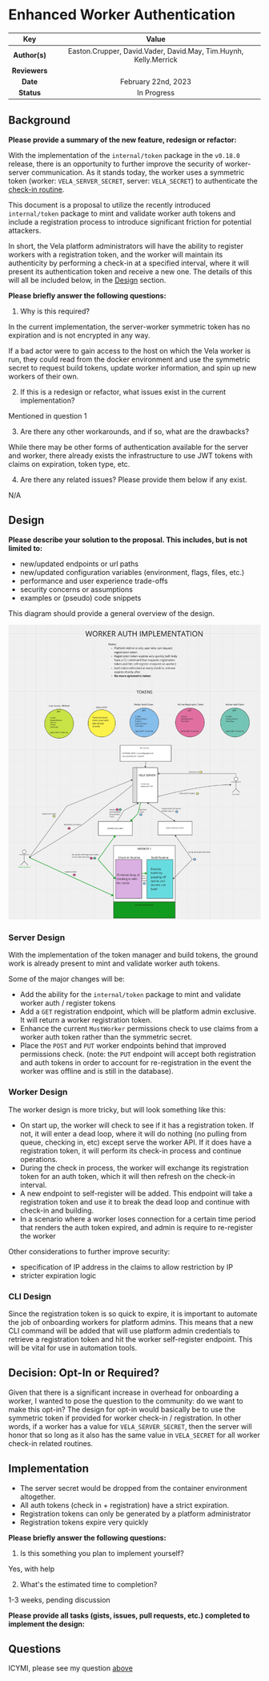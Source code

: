# Enhanced Worker Authentication

<!--
The name of this markdown file should:

1. Short and contain no more then 30 characters

2. Contain the date of submission in MM-DD format

3. Clearly state what the proposal is being submitted for
-->

| Key           | Value                                                                                |
| :-----------: | :----------------------------------------------------------------------------------: |
| **Author(s)** | Easton.Crupper, David.Vader, David.May, Tim.Huynh, Kelly.Merrick                      |
| **Reviewers** |                                                                                      |
| **Date**      | February 22nd, 2023                                                                  |
| **Status**    | In Progress                                                                          |

<!--
If you're already working with someone, please add them to the proper author/reviewer category.

If not, please leave the reviewer category empty and someone from the Vela team will assign it to themself.

Here is a brief explanation of the different proposal statuses:

1. Reviewed: The proposal is currently under review or has been reviewed.

2. Accepted: The proposal has been accepted and is ready for implementation.

3. In Progress: An accepted proposal is being implemented by actual work.

NOTE: The design is subject to change during this phase.

4. Cancelled: While or before implementation the proposal was cancelled.

NOTE: This can happen for a multitude of reasons.

5. Complete: This feature/change is implemented.
-->

## Background

<!--
This section is intended to describe the new feature, redesign or refactor.
-->

**Please provide a summary of the new feature, redesign or refactor:**

<!--
Provide your description here.
-->

With the implementation of the `internal/token` package in the `v0.18.0` release, there is an opportunity to further improve the security of worker-server communication. As it stands today, the worker uses a symmetric token (worker: `VELA_SERVER_SECRET`, server: `VELA_SECRET`) to authenticate the [check-in routine](https://github.com/go-vela/worker/blob/main/cmd/vela-worker/register.go). 

This document is a proposal to utilize the recently introduced `internal/token` package to mint and validate worker auth tokens and include a registration process to introduce significant friction for potential attackers.

In short, the Vela platform administrators will have the ability to register workers with a registration token, and the worker will maintain its authenticity by performing a check-in at a specified interval, where it will present its authentication token and receive a new one. The details of this will all be included below, in the [Design](02-22_worker-authentication.md#design) section.


**Please briefly answer the following questions:**

1. Why is this required?

<!-- Answer here -->

In the current implementation, the server-worker symmetric token has no expiration and is not encrypted in any way. 

If a bad actor were to gain access to the host on which the Vela worker is run, they could read from the docker environment and use the symmetric secret to request build tokens, update worker information, and spin up new workers of their own.

2. If this is a redesign or refactor, what issues exist in the current implementation?

<!-- Answer here -->

Mentioned in question 1

3. Are there any other workarounds, and if so, what are the drawbacks?

<!-- Answer here -->

While there may be other forms of authentication available for the server and worker, there already exists the infrastructure to use JWT tokens with claims on expiration, token type, etc.

4. Are there any related issues? Please provide them below if any exist.

<!-- Answer here -->

N/A

## Design

<!--
This section is intended to explain the solution design for the proposal.

NOTE: If there are no current plans for a solution, please leave this section blank.
-->

**Please describe your solution to the proposal. This includes, but is not limited to:**

* new/updated endpoints or url paths
* new/updated configuration variables (environment, flags, files, etc.)
* performance and user experience trade-offs
* security concerns or assumptions
* examples or (pseudo) code snippets

<!-- Answer here -->

This diagram should provide a general overview of the design.

![alt text](worker-auth.png)

### Server Design

With the implementation of the token manager and build tokens, the ground work is already present to mint and validate worker auth tokens.

Some of the major changes will be:

- Add the ability for the `internal/token` package to mint and validate worker auth / register tokens
- Add a `GET` registration endpoint, which will be platform admin exclusive. It will return a worker registration token.
- Enhance the current `MustWorker` permissions check to use claims from a worker auth token rather than the symmetric secret.
- Place the `POST` and `PUT` worker endpoints behind that improved permissions check. (note: the `PUT` endpoint will accept both registration and auth tokens in order to account for re-registration in the event the worker was offline and is still in the database).

### Worker Design

The worker design is more tricky, but will look something like this:

- On start up, the worker will check to see if it has a registration token. If not, it will enter a dead loop, where it will do nothing (no pulling from queue, checking in, etc) except serve the worker API. If it does have a registration token, it will perform its check-in process and continue operations.
- During the check in process, the worker will exchange its registration token for an auth token, which it will then refresh on the check-in interval.
- A new endpoint to self-register will be added. This endpoint will take a registration token and use it to break the dead loop and continue with check-in and building.
- In a scenario where a worker loses connection for a certain time period that renders the auth token expired, and admin is require to re-register the worker

Other considerations to further improve security:
- specification of IP address in the claims to allow restriction by IP
- stricter expiration logic

### CLI Design

Since the registration token is so quick to expire, it is important to automate the job of onboarding workers for platform admins. This means that a new CLI command will be added that will use platform admin credentials to retrieve a registration token and hit the worker self-register endpoint. This will be vital for use in automation tools.


## Decision: Opt-In or Required?

Given that there is a significant increase in overhead for onboarding a worker, I wanted to pose the question to the community: do we want to make this opt-in? The design for opt-in would basically be to use the symmetric token if provided for worker check-in / registration. In other words, if a worker has a value for `VELA_SERVER_SECRET`, then the server will honor that so long as it also has the same value in `VELA_SECRET` for all worker check-in related routines.


## Implementation

<!--
This section is intended to explain how the solution will be implemented for the proposal.

NOTE: If there are no current plans for implementation, please leave this section blank.
-->

- The server secret would be dropped from the container environment altogether.
- All auth tokens (check in + registration) have a strict expiration.
- Registration tokens can only be generated by a platform administrator
- Registration tokens expire very quickly

**Please briefly answer the following questions:**

1. Is this something you plan to implement yourself?

<!-- Answer here -->

Yes, with help

2. What's the estimated time to completion?

<!-- Answer here -->

1-3 weeks, pending discussion

**Please provide all tasks (gists, issues, pull requests, etc.) completed to implement the design:**

<!-- Answer here -->

## Questions

ICYMI, please see my question [above](02-22_worker-authentication#decision-opt-in-or-required)